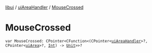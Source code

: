 [libui](../index.md) / [uiAreaHandler](index.md) / [MouseCrossed](./-mouse-crossed.md)

# MouseCrossed

`var MouseCrossed: CPointer<CFunction<(CPointer<`[`uiAreaHandler`](index.md)`>?, CPointer<`[`uiArea`](../ui-area.md)`>?, `[`Int`](https://kotlinlang.org/api/latest/jvm/stdlib/kotlin/-int/index.html)`) -> `[`Unit`](https://kotlinlang.org/api/latest/jvm/stdlib/kotlin/-unit/index.html)`>>?`